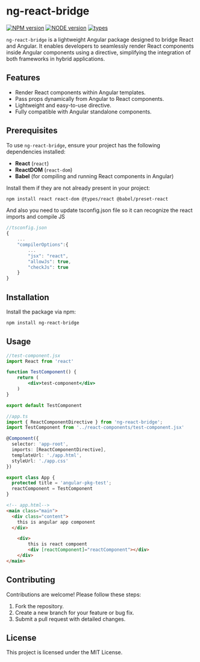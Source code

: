 # ng-react-bridge

[![NPM version](https://img.shields.io/badge/npm-v10.7.0-brightgreen)](https://www.npmjs.com/package/ng-react-bridge)
[![NODE version](https://img.shields.io/badge/node-v20.14.0-brightgreen)](https://www.npmjs.com/package/ng-react-bridge)
[![types](https://img.shields.io/badge/types-TypeScript-blue)](https://www.npmjs.com/package/ng-react-bridge)

`ng-react-bridge` is a lightweight Angular package designed to bridge React and Angular. It enables developers to seamlessly render React components inside Angular components using a directive, simplifying the integration of both frameworks in hybrid applications.

## Features

- Render React components within Angular templates.
- Pass props dynamically from Angular to React components.
- Lightweight and easy-to-use directive.
- Fully compatible with Angular standalone components.

## Prerequisites

To use `ng-react-bridge`, ensure your project has the following dependencies installed:

- **React** (`react`)
- **ReactDOM** (`react-dom`)
- **Babel** (for compiling and running React components in Angular)

Install them if they are not already present in your project:

```bash
npm install react react-dom @types/react @babel/preset-react
```

And also you need to update tsconfig.json file so it can recognize the react imports and compile JS

```ts
//tsconfig.json
{
    ...
    "compilerOptions":{
        ...
        "jsx": "react",
        "allowJs": true,
        "checkJs": true
    }
}
```

## Installation

Install the package via npm:

```bash
npm install ng-react-bridge
```

## Usage

```jsx
//test-component.jsx
import React from 'react'

function TestComponent() {
    return (
        <div>test-component</div>
    )
}

export default TestComponent
```

```ts
//app.ts
import { ReactComponentDirective } from 'ng-react-bridge';
import TestComponent from '../react-components/test-component.jsx'

@Component({
  selector: 'app-root',
  imports: [ReactComponentDirective],
  templateUrl: './app.html',
  styleUrl: './app.css'
})

export class App {
  protected title = 'angular-pkg-test';
  reactComponent = TestComponent
}
```

```html
<!-- app.html-->
<main class="main">
  <div class="content">
    this is angular app component
  </div>

    <div>
        this is react compoent
        <div [reactComponent]="reactComponent"></div>
    </div>
</main>
```

## Contributing

Contributions are welcome! Please follow these steps:

1. Fork the repository.
2. Create a new branch for your feature or bug fix.
3. Submit a pull request with detailed changes.

## License

This project is licensed under the MIT License.
